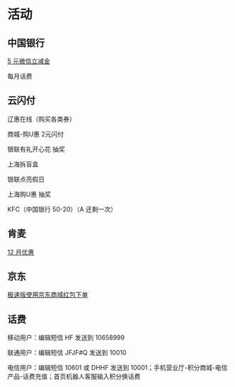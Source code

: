 # 活动

## 中国银行

[5 元微信立减金](https://static-wiki.inxiny.cn/%E7%94%9F%E6%B4%BB/%E6%B4%BB%E5%8A%A8/5yuan.png)

每月话费

## 云闪付

辽惠在线（购买各类券）

商城-购U惠 2元闪付

银联有礼开心花 抽奖

上海拆盲盒

银联点亮假日

上海购U惠 抽奖

KFC（中国银行 50-20）（A 还剩一次）

## 肯麦

[12 月优惠](https://wx4.sinaimg.cn/bmiddle/006M4A4Agy1gwzgkkh7nxj30ju0m8wic.jpg)

## 京东

[极速版使用京东商城红包下单](https://wq.jd.com/deal/confirmorder/main?pingouchannel=0&mix=0&sceneval=2&addrId=138086790&jxsid=16301778145156604427)

## 话费

移动用户：编辑短信 HF 发送到 10658999

联通用户：编辑短信 JFJF#Q 发送到 10010

电信用户：编辑短信 10601 或 DHHF 发送到 10001；手机营业厅-积分商城-电信产品-话费充值；首页机器人客服输入积分换话费

